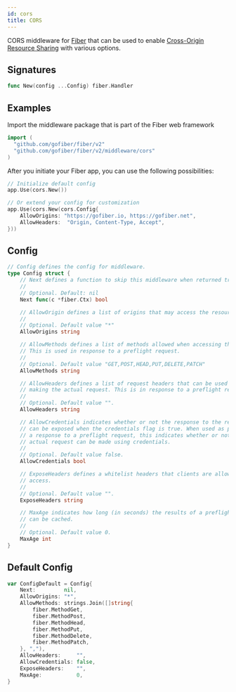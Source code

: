 ```yaml
---
id: cors
title: CORS
---
```


CORS middleware for [Fiber](https://github.com/gofiber/fiber) that can be used to enable [Cross-Origin Resource Sharing](https://developer.mozilla.org/en-US/docs/Web/HTTP/CORS) with various options.

## Signatures

```go
func New(config ...Config) fiber.Handler
```

## Examples

Import the middleware package that is part of the Fiber web framework

```go
import (
  "github.com/gofiber/fiber/v2"
  "github.com/gofiber/fiber/v2/middleware/cors"
)
```

After you initiate your Fiber app, you can use the following possibilities:

```go
// Initialize default config
app.Use(cors.New())

// Or extend your config for customization
app.Use(cors.New(cors.Config{
    AllowOrigins: "https://gofiber.io, https://gofiber.net",
    AllowHeaders:  "Origin, Content-Type, Accept",
}))
```

## Config

```go
// Config defines the config for middleware.
type Config struct {
    // Next defines a function to skip this middleware when returned true.
    //
    // Optional. Default: nil
    Next func(c *fiber.Ctx) bool

    // AllowOrigin defines a list of origins that may access the resource.
    //
    // Optional. Default value "*"
    AllowOrigins string

    // AllowMethods defines a list of methods allowed when accessing the resource.
    // This is used in response to a preflight request.
    //
    // Optional. Default value "GET,POST,HEAD,PUT,DELETE,PATCH"
    AllowMethods string

    // AllowHeaders defines a list of request headers that can be used when
    // making the actual request. This is in response to a preflight request.
    //
    // Optional. Default value "".
    AllowHeaders string

    // AllowCredentials indicates whether or not the response to the request
    // can be exposed when the credentials flag is true. When used as part of
    // a response to a preflight request, this indicates whether or not the
    // actual request can be made using credentials.
    //
    // Optional. Default value false.
    AllowCredentials bool

    // ExposeHeaders defines a whitelist headers that clients are allowed to
    // access.
    //
    // Optional. Default value "".
    ExposeHeaders string

    // MaxAge indicates how long (in seconds) the results of a preflight request
    // can be cached.
    //
    // Optional. Default value 0.
    MaxAge int
}
```

## Default Config

```go
var ConfigDefault = Config{
	Next:         nil,
	AllowOrigins: "*",
	AllowMethods: strings.Join([]string{
		fiber.MethodGet,
		fiber.MethodPost,
		fiber.MethodHead,
		fiber.MethodPut,
		fiber.MethodDelete,
		fiber.MethodPatch,
	}, ","),
	AllowHeaders:     "",
	AllowCredentials: false,
	ExposeHeaders:    "",
	MaxAge:           0,
}
```
